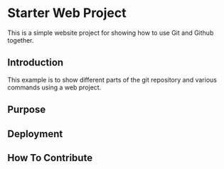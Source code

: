 # Starter Web Project

This is a simple website project for showing how to use Git and Github together.

## Introduction

This example is to show different parts of the git repository and various commands using a web project.

## Purpose

## Deployment

## How To Contribute

